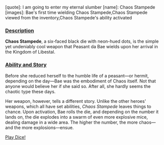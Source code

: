 [chapter]: undefined
[quote]:   I am going to enter my eternal slumber
[name]:    Chaos Stampede
[images]:  Bae's first time wielding Chaos Stampede,Chaos Stampede viewed from the inventory,Chaos Stampede's ability activated

### <u>Description</u> 
**Chaos Stampede**, a six-faced black die with neon-hued dots, is the simple yet undeniably cool weapon that Peasant da Bae wields upon her arrival in the Kingdom of Libestal.

### <u>Ability and Story</u> 
Before she reduced herself to the humble life of a peasant—or hermit, depending on the day—Bae was the embodiment of Chaos itself. Not that anyone would believe her if she said so. After all, she hardly seems the chaotic type these days.

Her weapon, however, tells a different story. Unlike the other heroes' weapons, which all have set abilities, *Chaos Stampede* leaves things to chance. Upon activation, Bae rolls the die, and depending on the number it lands on, the die explodes into a swarm of even more explosive mice, dealing damage in a wide area. The higher the number, the more chaos—and the more explosions—ensue.

[Play Dice!](#embed:https://www.youtube.com/live/y8bcLA6BQsw?si=ZfXcV-8FZMyknj4r&t=7251)